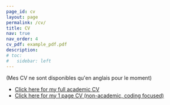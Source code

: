 ```yaml
---
page_id: cv
layout: page
permalink: /cv/
title: CV
nav: true
nav_order: 4
cv_pdf: example_pdf.pdf
description:
# toc:
#   sidebar: left
---
```


(Mes CV ne sont disponibles qu'en anglais pour le moment)

- [Click here for my full academic CV](/assets/pdf/en/CV_academic.pdf)
- [Click here for my 1 page CV (non-academic, coding focused)](/assets/pdf/en/CV_industry.pdf)
